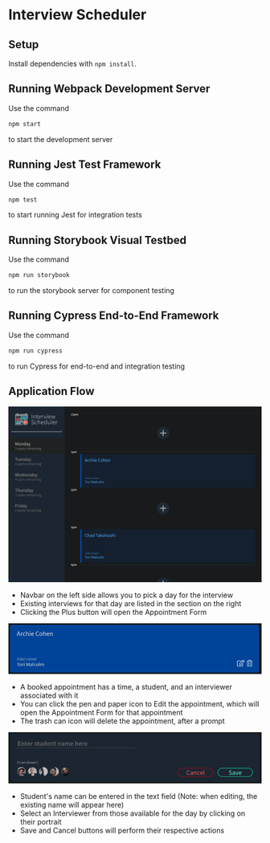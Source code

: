 # Interview Scheduler

## Setup

Install dependencies with `npm install`.

## Running Webpack Development Server

Use the command
```sh
npm start
```
to start the development server

## Running Jest Test Framework

Use the command
```sh
npm test
```
to start running Jest for integration tests

## Running Storybook Visual Testbed

Use the command
```sh
npm run storybook
```
to run the storybook server for component testing

## Running Cypress End-to-End Framework

Use the command
```sh
npm run cypress
```
to run Cypress for end-to-end and integration testing

## Application Flow

![Main View](https://github.com/DASitby/scheduler/blob/master/public/images/fullview.png)
- Navbar on the left side allows you to pick a day for the interview 
- Existing interviews for that day are listed in the section on the right
- Clicking the Plus button will open the Appointment Form

![Appointment View](https://github.com/DASitby/scheduler/blob/master/public/images/appointment.png)
- A booked appointment has a time, a student, and an interviewer associated with it
- You can click the pen and paper icon to Edit the appointment, which will open the Appointment Form for that appointment
- The trash can icon will delete the appointment, after a prompt

![Appointment Form](https://github.com/DASitby/scheduler/blob/master/public/images/form.png)
- Student's name can be entered in the text field (Note: when editing, the existing name will appear here)
- Select an Interviewer from those available for the day by clicking on their portrait
- Save and Cancel buttons will perform their respective actions

